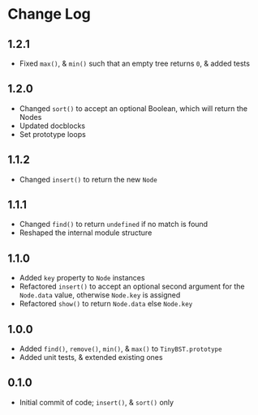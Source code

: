 # Change Log

## 1.2.1
- Fixed `max()`, & `min()` such that an empty tree returns `0`, & added tests

## 1.2.0
- Changed `sort()` to accept an optional Boolean, which will return the Nodes
- Updated docblocks
- Set prototype loops

## 1.1.2
- Changed `insert()` to return the new `Node`

## 1.1.1
- Changed `find()` to return `undefined` if no match is found
- Reshaped the internal module structure

## 1.1.0
- Added `key` property to `Node` instances
- Refactored `insert()` to accept an optional second argument for the `Node.data` value, otherwise `Node.key` is assigned
- Refactored `show()` to return `Node.data` else `Node.key`

## 1.0.0
- Added `find()`, `remove()`, `min()`, & `max()` to `TinyBST.prototype`
- Added unit tests, & extended existing ones

## 0.1.0
- Initial commit of code; `insert()`, & `sort()` only
